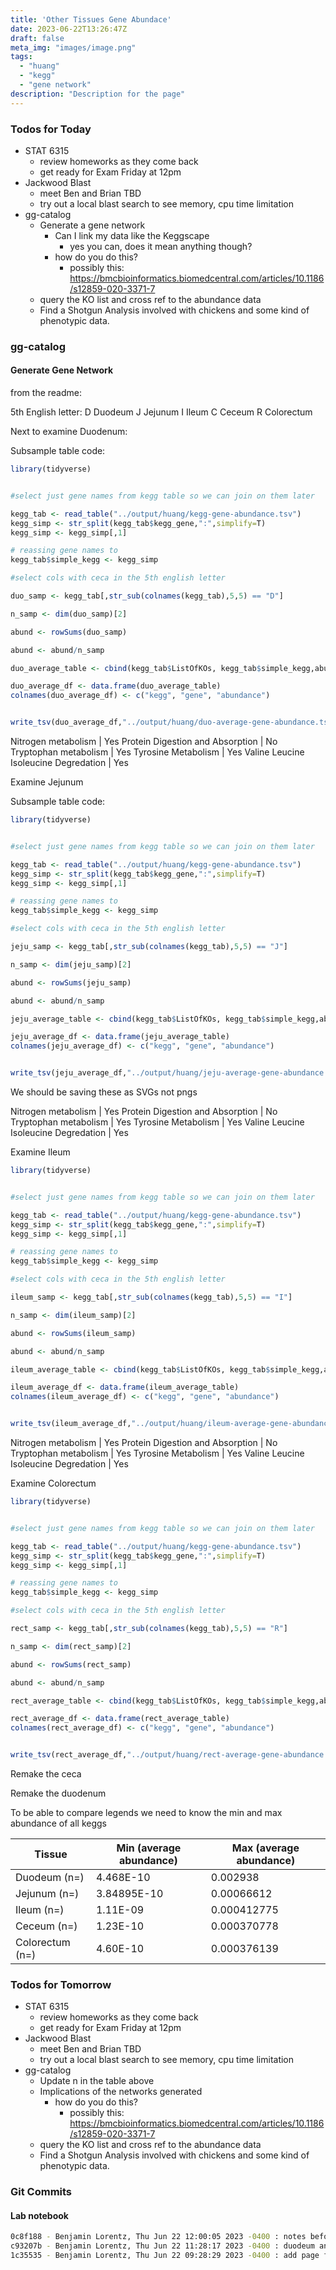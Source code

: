 ```yaml
---
title: 'Other Tissues Gene Abundace'
date: 2023-06-22T13:26:47Z
draft: false
meta_img: "images/image.png"
tags:
  - "huang"
  - "kegg"
  - "gene network"
description: "Description for the page"
---
```


### Todos for Today

- STAT 6315
  - review homeworks as they come back 
  - get ready for Exam Friday at 12pm
- Jackwood Blast
  - meet Ben and Brian TBD
  - try out a local blast search to see memory, cpu time limitation
- gg-catalog
  - Generate a gene network 
    - Can I link my data like the Keggscape
      - yes you can, does it mean anything though?
    - how do you do this?
      - possibly this: https://bmcbioinformatics.biomedcentral.com/articles/10.1186/s12859-020-3371-7
  - query the KO list and cross ref to the abundance data
  - Find a Shotgun Analysis involved with chickens and some kind of phenotypic data.
  
### gg-catalog

#### Generate Gene Network 


from the readme:

5th English letter:
D	Duodeum
J	Jejunum
I	Ileum
C	Ceceum
R	Colorectum

Next to examine Duodenum:

Subsample table code:

```R
library(tidyverse)


#select just gene names from kegg table so we can join on them later

kegg_tab <- read_table("../output/huang/kegg-gene-abundance.tsv")
kegg_simp <- str_split(kegg_tab$kegg_gene,":",simplify=T)
kegg_simp <- kegg_simp[,1]

# reassing gene names to 
kegg_tab$simple_kegg <- kegg_simp

#select cols with ceca in the 5th english letter

duo_samp <- kegg_tab[,str_sub(colnames(kegg_tab),5,5) == "D"]

n_samp <- dim(duo_samp)[2]

abund <- rowSums(duo_samp)

abund <- abund/n_samp

duo_average_table <- cbind(kegg_tab$ListOfKOs, kegg_tab$simple_kegg,abund)

duo_average_df <- data.frame(duo_average_table)
colnames(duo_average_df) <- c("kegg", "gene", "abundance")


write_tsv(duo_average_df,"../output/huang/duo-average-gene-abundance.tsv")

```

Nitrogen metabolism | Yes
Protein Digestion and Absorption | No
Tryptophan metabolism | Yes
Tyrosine Metabolism | Yes
Valine Leucine Isoleucine Degredation | Yes

Examine Jejunum

Subsample table code:

```R
library(tidyverse)


#select just gene names from kegg table so we can join on them later

kegg_tab <- read_table("../output/huang/kegg-gene-abundance.tsv")
kegg_simp <- str_split(kegg_tab$kegg_gene,":",simplify=T)
kegg_simp <- kegg_simp[,1]

# reassing gene names to 
kegg_tab$simple_kegg <- kegg_simp

#select cols with ceca in the 5th english letter

jeju_samp <- kegg_tab[,str_sub(colnames(kegg_tab),5,5) == "J"]

n_samp <- dim(jeju_samp)[2]

abund <- rowSums(jeju_samp)

abund <- abund/n_samp

jeju_average_table <- cbind(kegg_tab$ListOfKOs, kegg_tab$simple_kegg,abund)

jeju_average_df <- data.frame(jeju_average_table)
colnames(jeju_average_df) <- c("kegg", "gene", "abundance")


write_tsv(jeju_average_df,"../output/huang/jeju-average-gene-abundance.tsv")

```

We should be saving these as SVGs not pngs

Nitrogen metabolism | Yes
Protein Digestion and Absorption | No
Tryptophan metabolism | Yes
Tyrosine Metabolism | Yes
Valine Leucine Isoleucine Degredation | Yes

Examine Ileum

```R
library(tidyverse)


#select just gene names from kegg table so we can join on them later

kegg_tab <- read_table("../output/huang/kegg-gene-abundance.tsv")
kegg_simp <- str_split(kegg_tab$kegg_gene,":",simplify=T)
kegg_simp <- kegg_simp[,1]

# reassing gene names to 
kegg_tab$simple_kegg <- kegg_simp

#select cols with ceca in the 5th english letter

ileum_samp <- kegg_tab[,str_sub(colnames(kegg_tab),5,5) == "I"]

n_samp <- dim(ileum_samp)[2]

abund <- rowSums(ileum_samp)

abund <- abund/n_samp

ileum_average_table <- cbind(kegg_tab$ListOfKOs, kegg_tab$simple_kegg,abund)

ileum_average_df <- data.frame(ileum_average_table)
colnames(ileum_average_df) <- c("kegg", "gene", "abundance")


write_tsv(ileum_average_df,"../output/huang/ileum-average-gene-abundance.tsv")

```

Nitrogen metabolism | Yes
Protein Digestion and Absorption | No
Tryptophan metabolism | Yes
Tyrosine Metabolism | Yes
Valine Leucine Isoleucine Degredation | Yes

Examine Colorectum

```R
library(tidyverse)


#select just gene names from kegg table so we can join on them later

kegg_tab <- read_table("../output/huang/kegg-gene-abundance.tsv")
kegg_simp <- str_split(kegg_tab$kegg_gene,":",simplify=T)
kegg_simp <- kegg_simp[,1]

# reassing gene names to 
kegg_tab$simple_kegg <- kegg_simp

#select cols with ceca in the 5th english letter

rect_samp <- kegg_tab[,str_sub(colnames(kegg_tab),5,5) == "R"]

n_samp <- dim(rect_samp)[2]

abund <- rowSums(rect_samp)

abund <- abund/n_samp

rect_average_table <- cbind(kegg_tab$ListOfKOs, kegg_tab$simple_kegg,abund)

rect_average_df <- data.frame(rect_average_table)
colnames(rect_average_df) <- c("kegg", "gene", "abundance")


write_tsv(rect_average_df,"../output/huang/rect-average-gene-abundance.tsv")

```

Remake the ceca

Remake the duodenum

To be able to compare legends we need to know the min and max abundance of all keggs

| Tissue |	Min (average abundance)	| Max (average abundance) |
| --- | --- | --- | 
| Duodeum (n=) | 4.468E-10 | 	0.002938 |
| Jejunum (n=) |	3.84895E-10 |	0.00066612 |
| Ileum (n=) |	1.11E-09 |	0.000412775 |
| Ceceum (n=) |	1.23E-10 |	0.000370778 |
| Colorectum (n=) |	4.60E-10 |	0.000376139 |

### Todos for Tomorrow

- STAT 6315
  - review homeworks as they come back 
  - get ready for Exam Friday at 12pm
- Jackwood Blast
  - meet Ben and Brian TBD
  - try out a local blast search to see memory, cpu time limitation
- gg-catalog
  - Update n in the table above
  - Implications of the networks generated
    - how do you do this?
      - possibly this: https://bmcbioinformatics.biomedcentral.com/articles/10.1186/s12859-020-3371-7
  - query the KO list and cross ref to the abundance data
  - Find a Shotgun Analysis involved with chickens and some kind of phenotypic data.
  
### Git Commits

#### Lab notebook

```bash
0c8f188 - Benjamin Lorentz, Thu Jun 22 12:00:05 2023 -0400 : notes before lunch
c93207b - Benjamin Lorentz, Thu Jun 22 11:28:17 2023 -0400 : duodeum and jejunum
1c35535 - Benjamin Lorentz, Thu Jun 22 09:28:29 2023 -0400 : add page for Thursday
```
